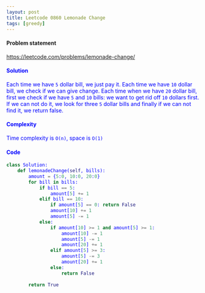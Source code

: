 ```yaml
---
layout: post
title: Leetcode 0860 Lemonade Change
tags: [greedy]
---
```


#### Problem statement

<a href="https://leetcode.com/problems/lemonade-change/"> <font color = blue>https://leetcode.com/problems/lemonade-change/

#### Solution
Each time we have `5` dollar bill, we just pay it. Each time we have `10` dollar bill, we check if we can give change. Each time when we have `20` dollar bill, first we check if we have `5` and `10` bills: we want to get rid off `10` dollars first. If we can not do it, we look for three `5` dollar bills and finally if we can not find it, we return false.

#### Complexity
Time complexity is `O(n)`, space is `O(1)`

#### Code
```python
class Solution:
    def lemonadeChange(self, bills):
        amount = {5:0, 10:0, 20:0}
        for bill in bills:
            if bill == 5: 
                amount[5] += 1
            elif bill == 10:
                if amount[5] == 0: return False
                amount[10] += 1
                amount[5] -= 1
            else:
                if amount[10] >= 1 and amount[5] >= 1:
                    amount[10] -= 1
                    amount[5] -= 1
                    amount[20] += 1
                elif amount[5] >= 3:
                    amount[5] -= 3
                    amount[20] += 1
                else:
                    return False
                
        return True
```

